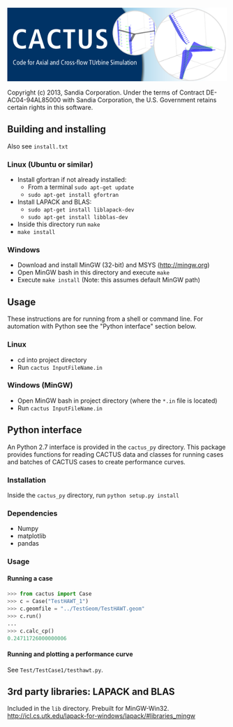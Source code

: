 ![CACTUS](Doc/cactus.png)

Copyright (c) 2013, Sandia Corporation.  Under the terms of Contract
DE-AC04-94AL85000 with Sandia Corporation, the U.S. Government retains
certain rights in this software. 

Building and installing
-----------------------
Also see `install.txt`

### Linux (Ubuntu or similar)
  * Install gfortran if not already installed: 
    * From a terminal `sudo apt-get update`
    * `sudo apt-get install gfortran`
  * Install LAPACK and BLAS:
	* `sudo apt-get install liblapack-dev`
	* `sudo apt-get install libblas-dev`
  * Inside this directory run `make`
  * `make install`

### Windows
  * Download and install MinGW (32-bit) and MSYS (http://mingw.org)
  * Open MinGW bash in this directory and execute `make`
  * Execute `make install` (Note: this assumes default MinGW path)

Usage
-----
These instructions are for running from a shell or command line. For automation with Python
see the "Python interface" section below. 

### Linux
  * cd into project directory
  * Run `cactus InputFileName.in`

### Windows (MinGW)
  * Open MinGW bash in project directory (where the `*.in` file is located)
  * Run `cactus InputFileName.in`
  
Python interface
----------------
An Python 2.7 interface is provided in the `cactus_py` directory. This package provides 
functions for reading CACTUS data and classes for running cases and batches of CACTUS cases 
to create performance curves.

### Installation
Inside the `cactus_py` directory, run `python setup.py install`

### Dependencies
  * Numpy
  * matplotlib
  * pandas
  
### Usage
#### Running a case
``` python
>>> from cactus import Case
>>> c = Case("TestHAWT_1")
>>> c.geomfile = "../TestGeom/TestHAWT.geom"
>>> c.run()
...
>>> c.calc_cp()
0.24711726000000006
```

#### Running and plotting a performance curve
See `Test/TestCase1/testhawt.py`.

3rd party libraries: LAPACK and BLAS
------------------------------------
Included in the `lib` directory. Prebuilt for MinGW-Win32.
http://icl.cs.utk.edu/lapack-for-windows/lapack/#libraries_mingw
